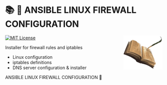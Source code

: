 # 📚 🐣 ANSIBLE LINUX FIREWALL CONFIGURATION

<img src="images/miscellany-icon.png" width="25%" align="right" />

[![MIT License](https://img.shields.io/badge/License-MIT-green.svg)](https://choosealicense.com/licenses/mit/)

Installer for firewall rules and iptables

- Linux configuration
- iptables definitions
- DNS server configuration & installer

ANSIBLE LINUX FIREWALL CONFIGURATION 🥤